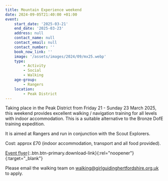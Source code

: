 ```yaml
---
title: Mountain Experience weekend
date: 2024-09-05T21:40:00 +01:00
event:
    start_date: '2025-03-21'
    end_date: '2025-03-23'
    address: null
    contact_name: null
    contact_email: null
    contact_number: ''
    book_now_link: ''
    image: '/assets/images/2024/09/mx25.webp'
    type:
        - Activity
        - Social
        - Walking
    age-group:
        - Rangers
    location:
        - Peak District
---
```

Taking place in the Peak District from Friday 21 - Sunday 23 March 2025, this weekend provides excellent walking / navigation training for all levels with indoor accommodation.  This is a suitable alternative to the Bronze DofE training expedition.

It is aimed at Rangers and run in conjunction with the Scout Explorers.

Cost: approx £70 (indoor accommodation, transport and all food provided).

[Event flyer](/assets/docs/2024/mountain-experience-flyer2025.pdf){:.btn.btn-primary.download-link}{:rel="noopener"}{:target="_blank"}

Please email the walking team on <walking@girlguidinghertfordshire.org.uk> to apply.

